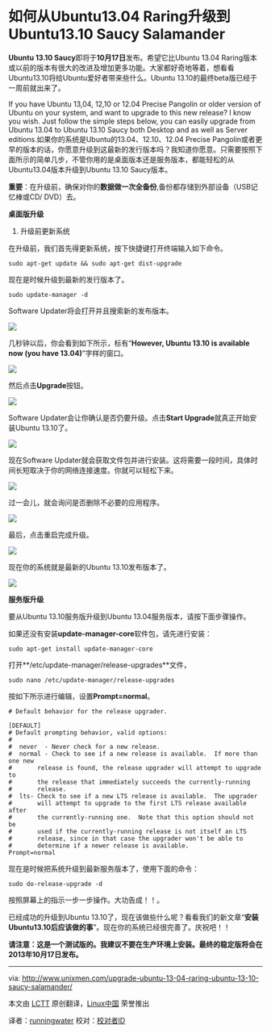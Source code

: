 如何从Ubuntu13.04 Raring升级到Ubuntu13.10 Saucy Salamander
================================================================================
**Ubuntu 13.10 Saucy**即将于**10月17日**发布。希望它比Ubuntu 13.04 Raring版本或以前的版本有很大的改进及增加更多功能。大家都好奇地等着，想看看Ubuntu13.10将给Ubuntu爱好者带来些什么。Ubuntu 13.10的最终beta版已经于一周前就出来了。

If you have Ubuntu 13,04, 12,10 or 12.04 Precise Pangolin or older version of Ubuntu on your system, and want to upgrade to this new release? I know you wish. Just follow the simple steps below, you can easily upgrade from Ubuntu 13.04 to Ubuntu 13.10 Saucy both Desktop and as well as Server editions.如果你的系统是Ubuntu的13.04、12.10、12.04 Precise Pangolin或者更早的版本的话，你愿意升级到这最新的发行版本吗？我知道你愿意。只需要按照下面所示的简单几步，不管你用的是桌面版本还是服务版本，都能轻松的从Ubuntu13.04版本升级到Ubuntu 13.10 Saucy版本。

**重要**：在升级前，确保对你的**数据做一次全备份**,备份都存储到外部设备（USB记忆棒或CD/ DVD）去。

**桌面版升级**

1. 升级前更新系统

在升级前，我们首先得更新系统，按下快捷键打开终端输入如下命令。

    sudo apt-get update && sudo apt-get dist-upgrade

现在是时候升级到最新的发行版本了。

    sudo update-manager -d

Software Updater将会打开并且搜索新的发布版本。

![](http://180016988.r.cdn77.net/wp-content/uploads/2013/10/Software-Updater_001.png)

几秒钟以后，你会看到如下所示，标有“**However, Ubuntu 13.10 is available now (you have 13.04)**”字样的窗口。

![](http://180016988.r.cdn77.net/wp-content/uploads/2013/10/Software-Updater_002.png)

然后点击**Upgrade**按钮。

![](http://180016988.r.cdn77.net/wp-content/uploads/2013/10/Release-Notes_003.png)

Software Updater会让你确认是否仍要升级。点击**Start Upgrade**就真正开始安装Ubuntu 13.10了。

![](http://180016988.r.cdn77.net/wp-content/uploads/2013/10/Untitled-window_005.png)

现在Software Updater就会获取文件包并进行安装。这将需要一段时间，具体时间长短取决于你的网络连接速度。你就可以轻松下来。

![](http://180016988.r.cdn77.net/wp-content/uploads/2013/10/Distribution-Upgrade_006.png)

过一会儿，就会询问是否删除不必要的应用程序。

![](http://180016988.r.cdn77.net/wp-content/uploads/2013/10/Untitled-window_008.png)

最后，点击重启完成升级。

![](http://180016988.r.cdn77.net/wp-content/uploads/2013/10/Untitled-window_009.png)

现在你的系统就是最新的Ubuntu 13.10发布版本了。

![](http://180016988.r.cdn77.net/wp-content/uploads/2013/10/Details_010.png)

**服务版升级**

要从Ubuntu 13.10服务版升级到Ubuntu 13.04服务版本，请按下面步骤操作。

如果还没有安装**update-manager-core**软件包，请先进行安装：

    sudo apt-get install update-manager-core

打开**/etc/update-manager/release-upgrades**文件，

    sudo nano /etc/update-manager/release-upgrades

按如下所示进行编辑，设置**Prompt=normal**。

    # Default behavior for the release upgrader.
    
    [DEFAULT]
    # Default prompting behavior, valid options:
    #
    #  never  - Never check for a new release.
    #  normal - Check to see if a new release is available.  If more than one new
    #       release is found, the release upgrader will attempt to upgrade to
    #       the release that immediately succeeds the currently-running
    #       release.
    #  lts- Check to see if a new LTS release is available.  The upgrader
    #       will attempt to upgrade to the first LTS release available after
    #       the currently-running one.  Note that this option should not be
    #       used if the currently-running release is not itself an LTS
    #       release, since in that case the upgrader won't be able to
    #       determine if a newer release is available.
    Prompt=normal

现在是时候把系统升级到最新服务版本了，使用下面的命令：

    sudo do-release-upgrade -d

按照屏幕上的指示一步一步操作。大功告成！！。

已经成功的升级到Ubuntu 13.10了，现在该做些什么呢？看看我们的新文章“**安装Ubuntu13.10后应该做的事**”。现在你的系统已经很完善了。庆祝吧！！

**请注意：这是一个测试版的。我建议不要在生产环境上安装。最终的稳定版将会在2013年10月17日发布。**


--------------------------------------------------------------------------------

via: http://www.unixmen.com/upgrade-ubuntu-13-04-raring-ubuntu-13-10-saucy-salamander/ 

本文由 [LCTT](https://github.com/LCTT/TranslateProject) 原创翻译，[Linux中国](http://linux.cn/) 荣誉推出

译者：[runningwater](https://github.com/runningwater) 校对：[校对者ID](https://github.com/校对者ID)
